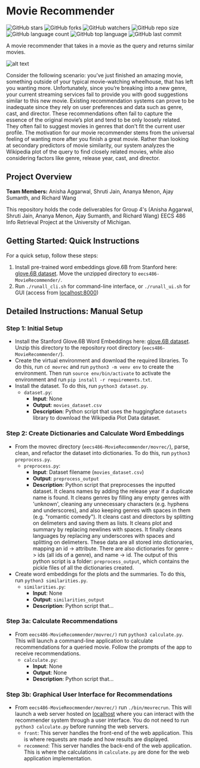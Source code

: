 # Movie Recommender
![GitHub stars](https://img.shields.io/github/stars/AjaySum/eecs486-MovieRecommender?style=social)
![GitHub forks](https://img.shields.io/github/forks/AjaySum/eecs486-MovieRecommender?style=social)
![GitHub watchers](https://img.shields.io/github/watchers/AjaySum/eecs486-MovieRecommender)
![GitHub repo size](https://img.shields.io/github/repo-size/AjaySum/eecs486-MovieRecommender)
![GitHub language count](https://img.shields.io/github/languages/count/AjaySum/eecs486-MovieRecommender)
![GitHub top language](https://img.shields.io/github/languages/top/AjaySum/eecs486-MovieRecommender)
![GitHub last commit](https://img.shields.io/github/last-commit/AjaySum/eecs486-MovieRecommender?color=red)

A movie recommender that takes in a movie as the query and returns similar movies.

![alt text](https://github.com/AjaySum/eecs486-MovieRecommender/blob/main/demo.png)

Consider the following scenario: you’ve just finished an amazing movie, something outside of your typical movie-watching wheelhouse, that has left you wanting more. Unfortunately, since you’re breaking into a new genre, your current streaming services fail to provide you with good suggestions similar to this new movie. Existing recommendation systems can prove to be inadequate since they rely on user preferences and data such as genre, cast, and director. These recommendations often fail to capture the essence of the original movie’s plot and tend to be only loosely related. They often fail to suggest movies in genres that don't fit the current user profile. The motivation for our movie recommender stems from the universal feeling of wanting more after you finish a great movie. Rather than looking at secondary predictors of movie similarity, our system analyzes the Wikipedia plot of the query to find closely related movies, while also considering factors like genre, release year, cast, and director.

## Project Overview
**Team Members:** Anisha Aggarwal, Shruti Jain, Ananya Menon, Ajay Sumanth, and Richard Wang

This repository holds the code deliverables for Group 4's (Anisha Aggarwal, Shruti Jain, Ananya Menon, Ajay Sumanth, and Richard Wang) EECS 486 Info Retrieval Project at the University of Michigan.

## Getting Started: Quick Instructions

For a quick setup, follow these steps:

1. Install pre-trained word embeddings glove.6B from Stanford here: [glove.6B dataset](https://nlp.stanford.edu/data/glove.6B.zip). Move the unzipped directory to `eecs486-MovieRecommender/`.
2. Run `./runall_cli.sh` for command-line interface, or `./runall_ui.sh` for GUI (access from [localhost:8000](http://localhost:8000))

## Detailed Instructions: Manual Setup
### Step 1: Initial Setup
  - Install the Stanford Glove.6B Word Embeddings here: [glove.6B dataset](https://nlp.stanford.edu/data/glove.6B.zip). Unzip this directory to the repository root directory (`eecs486-MovieRecommender/`).
  - Create the virtual environment and download the required libraries. To do this, run `cd movrec` and run `python3 -m venv env` to create the environment. Then run `source env/bin/activate` to activate the environment and run `pip install -r requirements.txt`.
  - Install the dataset. To do this, run `python3 dataset.py`.
      - `dataset.py`:
        - **Input**: None
        - **Output**: `movies_dataset.csv`
        - **Description**: Python script that uses the huggingface `datasets` library to download the Wikipedia Plot Data dataset.

### Step 2: Create Dictionaries and Calculate Word Embeddings
-  From the movrec directory (`eecs486-MovieRecommender/movrec/`), parse, clean, and refactor the dataset into dictionaries. To do this, run `python3 preprocess.py`.
    - `preprocess.py`:
      - **Input**: Dataset filename (`movies_dataset.csv`)
      - **Output**: `preprocess_output`
      - **Description**: Python script that preprocesses the inputted dataset. It cleans names by adding the release year if a duplicate name is found. It cleans genres by filling any empty genres with 'unknown', cleaning any unnecessary characters (e.g. hyphens and underscores), and also keeping genres with spaces in them (e.g. "romantic comedy"). It cleans cast and directors by splitting on delimeters and saving them as lists. It cleans plot and summary by replacing newlines with spaces. It finally cleans languages by replacing any underscores with spaces and splitting on delimeters. These data are all stored into dictionaries, mapping an id -> attribute. There are also dictionaries for genre -> ids (all ids of a genre), and name -> id. The output of this python script is a folder: `preprocess_output`, which contains the pickle files of all the dictionaries created.
- Create word embeddings for the plots and the summaries. To do this, run `python3 similarities.py`.
    - `similarities.py`:
      - **Input**: None
      - **Output**: `similarities_output`
      - **Description**: Python script that...

### Step 3a: Calculate Recommendations
- From `eecs486-MovieRecommender/movrec/)` run `python3 calculate.py`. This will launch a command-line application to calculate recommendations for a queried movie. Follow the prompts of the app to receive recommendations.
  - `calculate.py`:
     - **Input**: None
     - **Output**: None
     - **Description**: Python script that...

### Step 3b: Graphical User Interface for Recommendations
- From `eecs486-MovieReocmmender/movrec/)` run `./bin/movrecrun`. This will launch a web server hosted on [localhost](http://localhost:8000) where you can interact with the recommender system through a user interface. You do not need to run `python3 calculate.py` before running the web servers.
  - `front`: This server handles the front-end of the web application. This is where requests are made and how results are displayed.
  - `recommend`: This server handles the back-end of the web application. This is where the calculations in `calculate.py` are done for the web application implementation.

